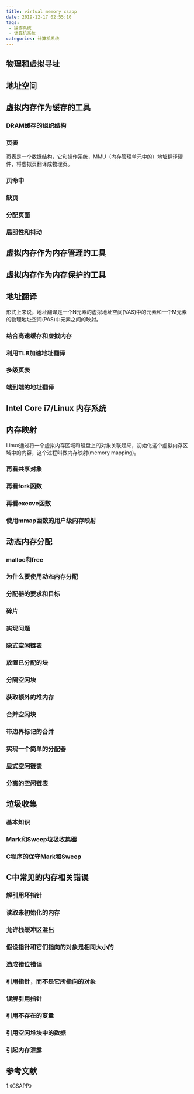 ```yaml
---
title: virtual memory csapp
date: 2019-12-17 02:55:10
tags:
 - 操作系统
 - 计算机系统
categories: 计算机系统
---
```



## 物理和虚拟寻址

## 地址空间

## 虚拟内存作为缓存的工具
### DRAM缓存的组织结构

### 页表
页表是一个数据结构，它和操作系统，MMU（内存管理单元中的）地址翻译硬件，将虚拟页翻译成物理页。

### 页命中

### 缺页

### 分配页面

### 局部性和抖动

## 虚拟内存作为内存管理的工具

## 虚拟内存作为内存保护的工具

## 地址翻译
形式上来说，地址翻译是一个N元素的虚拟地址空间(VAS)中的元素和一个M元素的物理地址空间(PAS)中元素之间的映射。
### 结合高速缓存和虚拟内存
### 利用TLB加速地址翻译
### 多级页表
### 端到端的地址翻译


## Intel Core i7/Linux 内存系统

## 内存映射
Linux通过将一个虚拟内存区域和磁盘上的对象关联起来，初始化这个虚拟内存区域中的内容，这个过程叫做内存映射(memory mapping)。

### 再看共享对象
### 再看fork函数
### 再看execve函数

### 使用mmap函数的用户级内存映射

## 动态内存分配
### malloc和free

### 为什么要使用动态内存分配

### 分配器的要求和目标

### 碎片
### 实现问题
### 隐式空闲链表
### 放置已分配的块
### 分隔空闲块
### 获取额外的堆内存
### 合并空闲块

### 带边界标记的合并
### 实现一个简单的分配器

### 显式空闲链表
### 分离的空闲链表

## 垃圾收集

### 基本知识
### Mark和Sweep垃圾收集器
### C程序的保守Mark和Sweep

## C中常见的内存相关错误
### 解引用坏指针

### 读取未初始化的内存

### 允许栈缓冲区溢出

### 假设指针和它们指向的对象是相同大小的

### 造成错位错误

### 引用指针，而不是它所指向的对象
### 误解引用指针
### 引用不存在的变量
### 引用空闲堆块中的数据
### 引起内存泄露

## 参考文献
1.《CSAPP》
